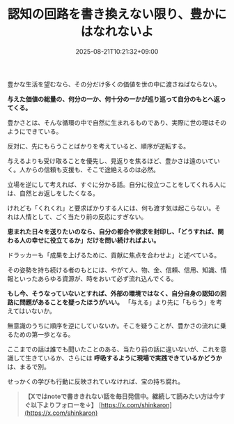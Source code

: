 ﻿---
title: "認知の回路を書き換えない限り、豊かにはなれないよ"
date: 2025-08-21T10:21:32+09:00
draft: false
---

豊かな生活を望むなら、その分だけ多くの価値を世の中に渡さねばならない。

**与えた価値の総量の、何分の一か、何十分の一かが巡り巡って自分のもとへ返ってくる。**

豊かさとは、そんな循環の中で自然に生まれるものであり、実際に世の理はそのようにできている。

反対に、先にもらうことばかりを考えていると、順序が逆転する。

与えるよりも受け取ることを優先し、見返りを焦るほど、豊かさは遠のいていく。人からの信頼も支援も、そこで途絶えるのは必然。

立場を逆にして考えれば、すぐに分かる話。自分に役立つことをしてくれる人には、自然とお返しをしたくなる。

けれども「くれくれ」と要求ばかりする人には、何も渡す気は起こらない。それは人情として、ごく当たり前の反応にすぎない。

**恵まれた日々を送りたいのなら、自分の都合や欲求を封印し、「どうすれば、関わる人の幸せに役立てるか」だけを問い続ければよい。**

ドラッカーも「成果を上げるために、貢献に焦点を合わせよ」と述べている。

その姿勢を持ち続ける者のもとには、やがて人、物、金、信頼、信用、知識、情報といったあらゆる資源が、時をおいて必ず流れ込んでくる。

**もし今、そうなっていないとすれば、外部の環境ではなく、自分自身の認知の回路に問題があることを疑ったほうがいい。** 「与える」より先に「もらう」を考えてはいないか。

無意識のうちに順序を逆にしていないか。そこを疑うことが、豊かさの流れに乗るための第一歩となる。

ここまでの話は誰でも聞いたことのある、当たり前の話に違いないが、これを意識して生きているか、さらには **呼吸するように現場で実践できているかどうか** は、まるで別。

せっかくの学びも行動に反映されていなければ、宝の持ち腐れ。

> **【Xではnoteで書ききれない話を毎日発信中。継続して読みたい方は今すぐ以下よりフォローを↓】** [https://x.com/shinkaron](https://x.com/shinkaron)